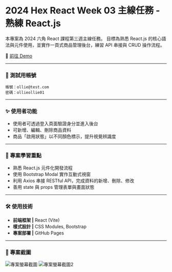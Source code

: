 # 2024 Hex React Week 03 主線任務 - 熟練 React.js 

本專案為 2024 六角 React 課程第三週主線任務。
目標為熟悉 React.js 的核心語法與元件使用，並實作一頁式商品管理後台，練習 API 串接與 CRUD 操作流程。

🔗 [前往 Demo](https://itsdaiyy.github.io/2024-hex-react-training-week03/)

---

### 🚀 測試用帳號

```
帳號：ollie@test.com
密碼：ollieollie01
```

---

### ✨ 使用者功能

- 使用者可透過登入頁面驗證身分並進入後台
- 可新增、編輯、刪除商品資料
- 商品「啟用狀態」以不同顏色標示，提升視覺辨識度

---

### 🎯 專案學習重點

- 熟悉 React.js 元件化開發流程
- 使用 Bootstrap Modal 實作互動式視窗
- 利用 Axios 串接 RESTful API，完成資料的新增、刪除、修改
- 善用 state 與 props 管理表單與畫面狀態

---

### 🛠 使用技術

- **前端框架 |** React (Vite)
- **樣式設計 |** CSS Modules, Bootstrap
- **專案部署 |** GitHub Pages

---

### 📸 專案截圖

![專案螢幕截圖](./docs/專案預覽圖.png)
![專案螢幕截圖2](./docs/專案預覽圖2.png)
